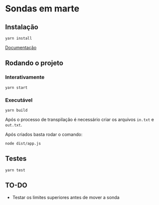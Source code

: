 # Sondas em marte
## Instalação

    yarn install

[Documentação](https://www.notion.so/reisnobre/Sondas-em-Marte-Documenta-o-8b837e4246a54bdc9ed5440908eba0f2)

## Rodando o projeto

### Interativamente

    yarn start

### Executável

    yarn build

Após o processo de transpilação é necessário criar os arquivos `in.txt` e `out.txt`.

Após criados basta rodar o comando:

    node dist/app.js

## Testes

    yarn test

## TO-DO

- Testar os limites superiores antes de mover a sonda
